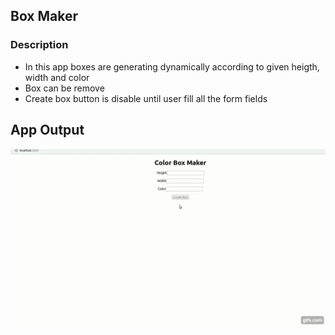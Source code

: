 ## Box Maker

### Description
- In this app boxes are generating dynamically according to given heigth, width and color
- Box can be remove
- Create box button is disable until user fill all the form fields

## App Output
![Video Link](./boxmaker.gif)

